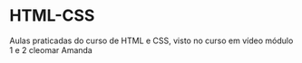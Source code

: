 # HTML-CSS
Aulas praticadas do curso de HTML e CSS, visto no curso em vídeo módulo 1 e 2 
cleomar
Amanda
